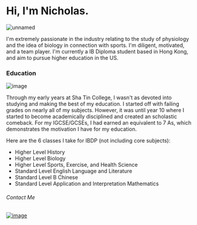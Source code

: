 # Hi, I'm Nicholas.


![unnamed](https://github.com/beepboopblap/About-Me/assets/89974500/7a2392fe-50c8-47bd-ba0f-4e1ccef77918)


I'm extremely passionate in the industry relating to the study of physiology and the idea of biology in connection with sports. I'm diligent, motivated, and a team player. I'm currently a IB Diploma student based in Hong Kong, and aim to pursue higher education in the US.


### Education

![image](https://github.com/beepboopblap/About-Me/assets/89974500/4eb54133-19a3-4cfd-8da3-c1cc653b23ba)


Through my early years at Sha Tin College, I wasn't as devoted into studying and making the best of my education. I started off with failing grades on nearly all of my subjects. However, it was until year 10 where I started to become academically disciplined and created an scholastic comeback. For my IGCSE/GCSEs, I had earned an equivalent to 7 As, which demonstrates the motivation I have for my education.

Here are the 6 classes I take for IBDP (not including core subjects):

- Higher Level History
- Higher Level Biology
- Higher Level Sports, Exercise, and Health Science
- Standard Level English Language and Literature
- Standard Level B Chinese
- Standard Level Application and Interpretation Mathematics




###### Contact Me


[![image](https://github.com/beepboopblap/About-Me/assets/89974500/828e3007-69f1-4743-94a0-89bc9aa8dfcd)][1]

[1]: https://www.linkedin.com/in/shen-le-xuan/

